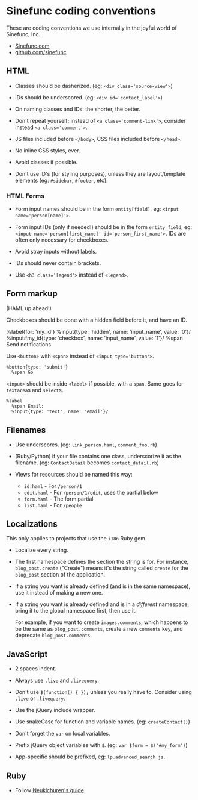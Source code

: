 Sinefunc coding conventions
===========================

These are coding conventions we use internally in the joyful world of
Sinefunc, Inc.

 - [Sinefunc.com](http://sinefunc.com)
 - [github.com/sinefunc](http://github.com/sinefunc)

## HTML

 - Classes should be dasherized. (eg: `<div class='source-view'>`)

 - IDs should be underscored. (eg: `<div id='contact_label'>`)

 - On naming classes and IDs: the shorter, the better.

 - Don't repeat yourself; instead of `<a class='comment-link'>`, consider
   instead `<a class='comment'>`.

 - JS files included before `</body>`, CSS files included before `</head>`.

 - No inline CSS styles, ever.

 - Avoid classes if possible.

 - Don't use ID's (for styling purposes), unless they are layout/template
   elements (eg: `#sidebar`, `#footer`, etc).


### HTML Forms

 - Form input names should be in the form `entity[field]`,
   eg: `<input name='person[name]'>`.

 - Form input IDs (only if needed!) should be in the form `entity_field`,
   eg: `<input name='person[first_name]' id='person_first_name'>`. IDs are often
   only necessary for checkboxes.

 - Avoid stray inputs without labels.

 - IDs should never contain brackets.


 - Use `<h3 class='legend'>` instead of `<legend>`.


## Form markup

(HAML up ahead!)

Checkboxes should be done with a hidden field before it, and have an ID.
 
   %label{for: 'my_id'}
     %input{type: 'hidden', name: 'input_name', value: '0'}/
     %input#my_id{type: 'checkbox', name: 'input_name', value: '1'}/
     %span Send notifications

Use `<button>` with `<span>` instead of `<input type='button'>`.

    %button{type: 'submit'}
      %span Go

`<input>` should be inside `<label>` if possible, with a `span`.
 Same goes for `textarea`s and `select`s.

    %label
      %span Email:
      %input{type: 'text', name: 'email'}/


## Filenames

 - Use underscores. (eg: `link_person.haml`, `comment_foo.rb`)

 - (Ruby/Python) if your file contains one class, underscorize it as the
   filename. (eg: `ContactDetail` becomes `contact_detail.rb`)

 - Views for resources should be named this way:

   - `id.haml`    - For `/person/1`
   - `edit.haml`  - For `/person/1/edit`, uses the partial below
   - `form.haml`  - The form partial
   - `list.haml`  - For `/people`


## Localizations

This only applies to projects that use the `i18n` Ruby gem.

 - Localize every string.

 - The first namespace defines the section the string is for. For instance,
   `blog_post.create` ("Create") means it's the string called `create` for
   the `blog_post` section of the application.

 - If a string you want is already defined (and is in the same namespace),
   use it instead of making a new one.
 
 - If a string you want is already defined and is in a *different* namespace,
   bring it to the global namespace first, then use it.

   For example, if you want to create `images.comments`, which happens to
   be the same as `blog_post.comments`, create a new `comments` key, and
   deprecate `blog_post.comments`.


## JavaScript

 - 2 spaces indent.

 - Always use `.live` and `.livequery`.

 - Don't use `$(function() { });` unless you really have to. Consider
   using `.live` or `.livequery`.

 - Use the jQuery include wrapper.

 - Use snakeCase for function and variable names. (eg: `createContact()`)

 - Don't forget the `var` on local variables.

 - Prefix jQuery object variables with `$`. (eg: `var $form = $("#my_form")`)

 - App-specific should be prefixed, eg: `lp.advanced_search.js`.


## Ruby

 - Follow [Neukichuren's guide](http://github.com/chneukirchen/styleguide/raw/master/RUBY-STYLE).
